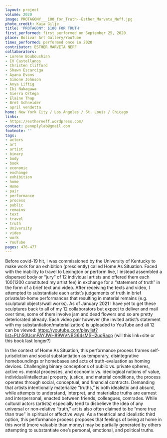 ```yaml
---
layout: project
volume: 2020
image: PROTAGONY___100_for_Truth--Esther_Marveta_Neff.jpg
photo_credit: Kaia Gilje
title: 'PROTAGONY: $100 FOR TRUTH'
first_performed: first performed on September 25, 2020
place: Bolivar Art Gallery/YouTube
times_performed: performed once in 2020
contributor: ESTHER MARVETA NEFF
collaborators:
- Lorene Bouboushian
- IV Castellanos
- Christen Clifford
- Shawn Escarciga
- Ayana Evans
- Simone Johnson
- Anya Liftig
- Iki Nakagawa
- Sierra Ortega
- Elaine Thap
- Bret Schneider
- april vendetta
home: New York City / Los Angeles / St. Louis / Chicago
links:
- https://estherneff.wordpress.com/
contact: panoplylab@gmail.com
footnote: ''
tags:
- actors
- art
- artist
- binary
- body
- book
- economic
- exchange
- exhibition
- home
- Home
- pair
- performance
- process
- public
- remains
- text
- travel
- truth
- University
- video
- work
- YouTube
pages: 476-477
---
```



Before covid-19 hit, I was commissioned by the University of Kentucky to make work for an exhibition (presciently) called Home As Situation. Faced with the inability to travel to Lexington or perform live, I instead assembled a dispersed body or “jury” of 12 individual artists and offered them each $100 ($1200 constituted my artist fee) in exchange for a “statement of truth” in the form of a brief text and video. After receiving the texts and video, I attempted to substantiate each artist’s judgements of truth in brief private/at-home performances that resulting in material remains (e.g. sculptural objects/wall works). As of January 2021 I have yet to get these sculptures back to all of my 12 collaborators but expect to deliver and mail over time, some of them involve jam and dead flowers and so are pretty deteriorated already. Each video pair however (the invited artist’s statement with my substantiation/materialization) is uploaded to YouTube and all 12 can be viewed: https://youtube.com/playlist?list=PLh50UcmPAYJWH89WVNBG64sMSH2ugRacp (will this link+site or this book last longer?) 

In the context of Home As Situation, this performance process frames self-jurisdiction and social substantiation as temporary, disintegrative homeboundings or homebases and acts of truth-evaluation as homing devices. Challenging binary conceptions of public vs. private spheres, active vs. mental processes, and economic vs. ideological notions of value, individual/intellectual property, justice, and material conditions, the process operates through social, conceptual, and financial contracts. Demanding that artists intentionally materialize “truths,” is both idealistic and absurd, while attempts to understand, interpret, and materialize truths are earnest and interpersonal, enacted between friends, colleagues, comrades. While cultural actors (artists) especially tend to disbelieve the idea of any universal or non-relative “truth,” art is also often claimed to be “more true than true” in spiritual or affective ways. As a theatrical and idealistic third option, this performance process proposes that feelings of being at home in this world (more valuable than money) may be partially generated by others attempting to substantiate one’s personal, emotional, and political truths.
